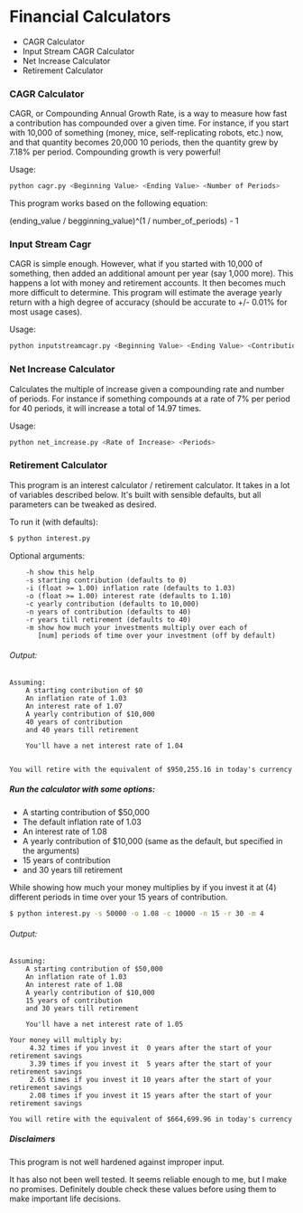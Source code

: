 # Financial Calculators

 * CAGR Calculator
 * Input Stream CAGR Calculator
 * Net Increase Calculator
 * Retirement Calculator

### CAGR Calculator

CAGR, or Compounding Annual Growth Rate, is a way to measure how fast
a contribution has compounded over a given time. For instance, if you
start with 10,000 of something (money, mice, self-replicating robots,
etc.) now, and that quantity becomes 20,000 10 periods, then the quantity
grew by 7.18% per period. Compounding growth is very powerful!

Usage:

```bash
python cagr.py <Beginning Value> <Ending Value> <Number of Periods>
```

This program works based on the following equation:

(ending\_value / begginning\_value)^(1 / number\_of\_periods) - 1

### Input Stream Cagr

CAGR is simple enough. However, what if you started with 10,000 of something,
then added an additional amount per year (say 1,000 more). This happens a lot
with money and retirement accounts. It then becomes much more difficult to
determine. This program will estimate the average yearly return with a high
degree of accuracy (should be accurate to +/- 0.01% for most usage cases).

Usage:

```bash
python inputstreamcagr.py <Beginning Value> <Ending Value> <Contribution per period> <Number of Periods>
```

### Net Increase Calculator

Calculates the multiple of increase given a compounding rate and number of
periods. For instance if something compounds at a rate of 7% per period for
40 periods, it will increase a total of 14.97 times.

Usage:
```bash
python net_increase.py <Rate of Increase> <Periods>
```

### Retirement Calculator

This program is an interest calculator / retirement calculator. It takes in a
lot of variables described below. It's built with sensible defaults, but all
parameters can be tweaked as desired.

To run it (with defaults):

```bash
$ python interest.py
```

Optional arguments:
```
    -h show this help
    -s starting contribution (defaults to 0)
    -i (float >= 1.00) inflation rate (defaults to 1.03)
    -o (float >= 1.00) interest rate (defaults to 1.10)
    -c yearly contribution (defaults to 10,000)
    -n years of contribution (defaults to 40)
    -r years till retirement (defaults to 40)
    -m show how much your investments multiply over each of
       [num] periods of time over your investment (off by default)
```

###### Output:
```
Assuming:
    A starting contribution of $0
    An inflation rate of 1.03
    An interest rate of 1.07
    A yearly contribution of $10,000
    40 years of contribution
    and 40 years till retirement

    You'll have a net interest rate of 1.04


You will retire with the equivalent of $950,255.16 in today's currency
```

##### Run the calculator with some options:

* A starting contribution of $50,000
* The default inflation rate of 1.03
* An interest rate of 1.08
* A yearly contribution of $10,000 (same as the default, but specified in the arguments)
* 15 years of contribution
* and 30 years till retirement

While showing how much your money multiplies by if you invest it
at (4) different periods in time over your 15 years of contribution.

```bash
$ python interest.py -s 50000 -o 1.08 -c 10000 -n 15 -r 30 -m 4
```
###### Output:
```
Assuming:
    A starting contribution of $50,000
    An inflation rate of 1.03
    An interest rate of 1.08
    A yearly contribution of $10,000
    15 years of contribution
    and 30 years till retirement

    You'll have a net interest rate of 1.05

Your money will multiply by:
     4.32 times if you invest it  0 years after the start of your retirement savings
     3.39 times if you invest it  5 years after the start of your retirement savings
     2.65 times if you invest it 10 years after the start of your retirement savings
     2.08 times if you invest it 15 years after the start of your retirement savings

You will retire with the equivalent of $664,699.96 in today's currency
```

##### Disclaimers
This program is not well hardened against improper input.

It has also not been well tested. It seems reliable enough to me, but I make
no promises. Definitely double check these values before using them to make
important life decisions.
